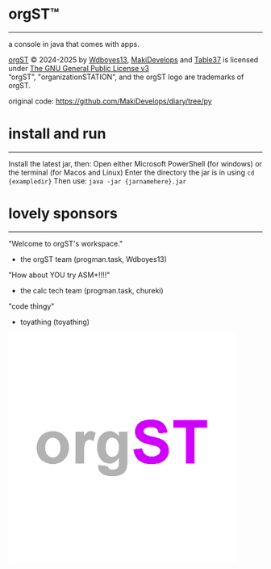 # orgST™
-- -- -- --
a console in java that comes with apps. 

[orgST](https://github.com/MakiDevelops/orgST) © 2024-2025 by [Wdboyes13](https://github.com/Wdboyes13), [MakiDevelops](https://github.com/MakiDevelops) and [Table37](https://github.com/Table37) is licensed under [The GNU General Public License v3](https://github.com/MakiDevelops/orgST/blob/main/LICENSE)  
“orgST”, "organizationSTATION", and the orgST logo are trademarks of orgST.  
  
original code: https://github.com/MakiDevelops/diary/tree/py  
  
# install and run
-- -- -- -- -- --
Install the latest jar, then:
Open either Microsoft PowerShell (for windows) or the terminal (for Macos and Linux)
Enter the directory the jar is in using `cd {exampledir}`
Then use: `java -jar {jarnamehere}.jar`

# lovely sponsors
-- -- -- -- -- -- --

"Welcome to orgST's workspace."
- the orgST team
(progman.task, Wdboyes13)

"How about YOU try ASM+!!!!"
- the calc tech team
(progman.task, chureki)

"code thingy"
- toyathing
(toyathing)

![orgST logo](image.png)  
